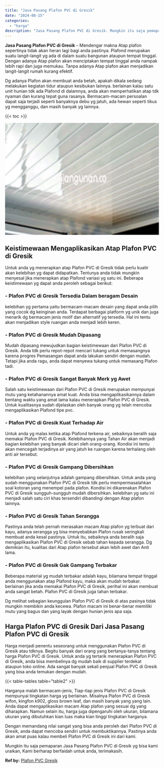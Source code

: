 ```yaml
---
title: "Jasa Pasang Plafon PVC di Gresik"
date: "2024-08-15"
categories: 
  - "harga"
description: "Jasa Pasang Plafon PVC di Gresik. Mungkin itu saja pemaparan Jasa Pasang Plafon PVC di Gresik yg bisa kami uraikan, Kami berharap berfaidah untuk anda, terim..."
---
```


**Jasa Pasang Plafon PVC di Gresik** – Mendengar makna Atap plafon sepertinya tidak akan heran lagi bagi anda pastinya. Plafond merupakan suatu langit-langit yg ada di dalam suatu bangunan ataupun tempat tinggal. Dengan adanya Atap plafon akan menciptakan tempat tinggal anda nampak lebih rapi dan juga memukau. Tanpa adanya Atap plafon akan menjadikan langit-langit rumah kurang efektif.

Dg adanya Plafon akan membuat anda betah, apakah dikala sedang melakukan kegiatan tidur ataupun kesibukan lainnya. berlainan kalau satu unit hunian tdk ada Plafond di dalamnya, anda akan memperhatikan atap tdk nyaman dan kurang tepat guna rasanya. Bermacam-macam persoalan dapat saja terjadi seperti banyaknya debu yg jatuh, ada hewan seperti tikus yg mengganggu, dan masih banyak yg lainnya.

{{< toc >}}

![Jasa Pasang Plafon PVC di Gresik](/images/flafond-pvc-murah09.png)

## Keistimewaan Mengaplikasikan Atap Plafon PVC di Gresik

Untuk anda yg menerapkan atap Plafon PVC di Gresik tidak perlu kuatir akan kelebihan yg dapat didapatkan. Tentunya anda tidak mungkin menyesal jika menerapkan atap Plafond variasi yg satu ini. Beberapa keistimewaan yg dapat anda peroleh sebagai berikut:

### \- Plafon PVC di Gresik Tersedia Dalam beragam Desain

kelebihan yg pertama yaitu bermacam-macam desain yang dapat anda pilih yang cocok dg keinginan anda. Terdapat berbagai platform yg unik dan juga menarik dg bermacam jenis motif dan alternatif yg tersedia. Hal ini tentu akan menjadikan style ruangan anda menjadi lebih keren.

### \- Plafon PVC di Gresik Mudah Dipasang

Mudah dipasang mewujudkan bagian keistimewaan dari Plafon PVC di Gresik. Anda tdk perlu repot-repot mencari tukang untuk memasangnya karena progres Pemasangan dapat anda lakukan sendiri dengan mudah. Tetapi jika anda ragu, anda dapat menyewa tukang untuk memasang Plafon tadi.

### \- Plafon PVC di Gresik Sangat Banyak Merk yg Awet

Salah satu keistimewaan dari Plafon PVC di Gresik merupakan mempunyai mutu yang ketahanannya amat kuat. Anda bisa mengaplikasikannya dalam bentang waktu yang amat lama kalau menerapkan Plafon PVC di Gresik. Untuk kualitasnya sudah dijelaskan oleh banyak orang yg telah mencoba mengaplikasikan Plafond tipe pvc.

### \- Plafon PVC di Gresik Kuat Terhadap Air

Untuk anda yg malas ketika atap Plafond terkena air, sebaiknya beralih saja memakai Plafon PVC di Gresik. Kelebihannya yang Tahan Air akan menjadi bagian kelebihan yang banyak dicari oleh orang-orang. Kondisi ini tentu akan mencegah terjadinya air yang jatuh ke ruangan karena terhalang oleh anti air tersebut.

### \- Plafon PVC di Gresik Gampang Dibersihkan

kelebihan yang selanjutnya adalah gampang dibersihkan. Untuk anda yang sudah menggunakan Plafon PVC di Gresik tdk perlu mempermasalahkan soal kotoran yang menempel pada plafon. Kondisi ini dikarenakan Plafon PVC di Gresik sungguh-sungguh mudah dibersihkan. kelebihan yg satu ini menjadi salah satu ciri khas tersendiri dibandingi dengan Atap plafon lainnya.

### \- Plafon PVC di Gresik Tahan Serangga

Pastinya anda telah pernah merasakan macam Atap plafon yg terbuat dari kayu, adanya serangga yg bisa menyebabkan Plafon rusak seringkali membuat anda kesal pastinya. Untuk itu, sebaiknya anda beralih saja mengaplikasikan Plafon PVC di Gresik sebab tahan kepada serangga. Dg demikian itu, kualitas dari Atap plafon tersebut akan lebih awet dan Anti lama.

### \- Plafon PVC di Gresik Gak Gampang Terbakar

Beberapa material yg mudah terbakar adalah kayu, bilamana tempat tinggal anda menggunakan atap Plafond kayu, maka akan mudah terbakar. berlainan jika anda memakai Plafon PVC di Gresik, perihal ini akan membuat anda sangat betah. Plafon PVC di Gresik juga tahan terbakar.

Dg melihat sebagian keunggulan Plafon PVC di Gresik di atas pasinya tidak mungkin membikin anda kecewa. Plafon macam ini benar-benar memiliki mutu yang bagus dan yang layak dengan hunian jenis apa saja.

## Harga Plafon PVC di Gresik Dari Jasa Pasang Plafon PVC di Gresik

Harga menjadi penentu seseorang untuk menggunakan Plafon PVC di Gresik atau tdknya. Begitu banyak dari orang yang bertanya-tanya tentang harga Plafon PVC di Gresik. Untuk anda yg tertarik menerapkan Plafon PVC di Gresik, anda bisa membelinya dg mudah baik di supplier terdekat ataupun toko online. Ada sangat banyak sekali penjual Plafon PVC di Gresik yang bisa anda temukan dengan mudah.

{{< table-tables table="table2" >}}

Harganya malah bermacam-jenis, Tiap-tiap jenis Plafon PVC di Gresik mempunyai tingkatan harga yg berlainan. Misalnya Plafon PVC di Gresik wifon, kingfon k902, gloss brown leaf, dan masih banyak yang yang lain. Anda dapat mengaplikasikan macam Atap plafon yang sesuai dg yang diharapkan. Namun selain itu, harga juga dipengaruhi oleh ukuran, bilamana ukuran yang dibutuhkan kian luas maka kian tinggi tingkatan harganya.

Dengan memandang nilai sangat yang bisa anda peroleh dari Plafon PVC di Gresik, anda dapat mencoba sendiri untuk membuktikannya. Pastinya anda akan amat puas kalau membeli Plafon PVC di Gresik ini dari kami.

Mungkin itu saja pemaparan Jasa Pasang Plafon PVC di Gresik yg bisa kami uraikan, Kami berharap berfaidah untuk anda, terimakasih.

**Ref by:** [Plafon PVC Gresik](https://id.wikipedia.org/wiki/Plafon)
